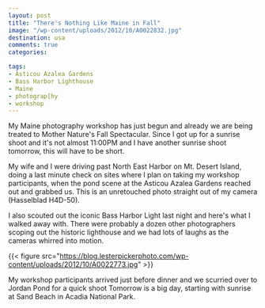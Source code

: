 ```yaml
---
layout: post
title: "There's Nothing Like Maine in Fall"
image: "/wp-content/uploads/2012/10/A0022832.jpg"
destination: usa
comments: true
categories:

tags:
- Asticou Azalea Gardens
- Bass Harbor Lighthouse
- Maine
- photograp[hy
- workshop
---
```

My Maine photography workshop has just begun and already we are being treated to Mother Nature's Fall Spectacular. Since I got up for a sunrise shoot and it's not almost 11:00PM and I have another sunrise shoot tomorrow, this will have to be short.

My wife and I were driving past North East Harbor on Mt. Desert Island, doing a last minute check on sites where I plan on taking my workshop participants, when the pond scene at the Asticou Azalea Gardens reached out and grabbed us. This is an unretouched photo straight out of my camera (Hasselblad H4D-50).

I also scouted out the iconic Bass Harbor Light last night and here's what I walked away with. There were probably a dozen other photographers scoping out the historic lighthouse and we had lots of laughs as the cameras whirred into motion.

{{< figure src="https://blog.lesterpickerphoto.com/wp-content/uploads/2012/10/A0022773.jpg" >}}

My workshop participants arrived just before dinner and we scurried over to Jordan Pond for a quick shoot Tomorrow is a big day, starting with sunrise at Sand Beach in Acadia National Park.